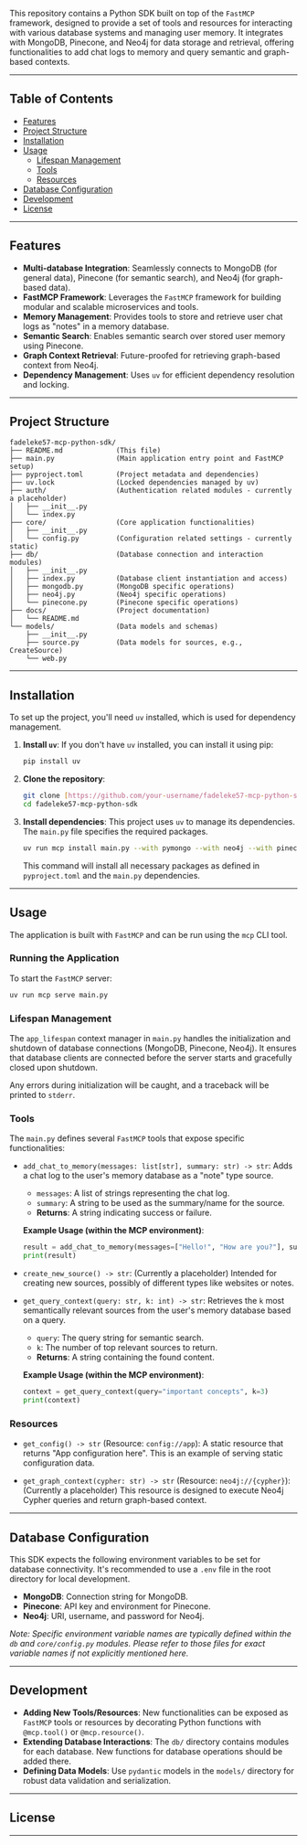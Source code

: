 
This repository contains a Python SDK built on top of the `FastMCP` framework, designed to provide a set of tools and resources for interacting with various database systems and managing user memory. It integrates with MongoDB, Pinecone, and Neo4j for data storage and retrieval, offering functionalities to add chat logs to memory and query semantic and graph-based contexts.

---

## Table of Contents

- [Features](#features)
- [Project Structure](#project-structure)
- [Installation](#installation)
- [Usage](#usage)
  - [Lifespan Management](#lifespan-management)
  - [Tools](#tools)
  - [Resources](#resources)
- [Database Configuration](#database-configuration)
- [Development](#development)
- [License](#license)

---

## Features

- **Multi-database Integration**: Seamlessly connects to MongoDB (for general data), Pinecone (for semantic search), and Neo4j (for graph-based data).
- **FastMCP Framework**: Leverages the `FastMCP` framework for building modular and scalable microservices and tools.
- **Memory Management**: Provides tools to store and retrieve user chat logs as "notes" in a memory database.
- **Semantic Search**: Enables semantic search over stored user memory using Pinecone.
- **Graph Context Retrieval**: Future-proofed for retrieving graph-based context from Neo4j.
- **Dependency Management**: Uses `uv` for efficient dependency resolution and locking.

---

## Project Structure

```
fadeleke57-mcp-python-sdk/
├── README.md             (This file)
├── main.py               (Main application entry point and FastMCP setup)
├── pyproject.toml        (Project metadata and dependencies)
├── uv.lock               (Locked dependencies managed by uv)
├── auth/                 (Authentication related modules - currently a placeholder)
│   ├── __init__.py
│   └── index.py
├── core/                 (Core application functionalities)
│   ├── __init__.py
│   └── config.py         (Configuration related settings - currently static)
├── db/                   (Database connection and interaction modules)
│   ├── __init__.py
│   ├── index.py          (Database client instantiation and access)
│   ├── mongodb.py        (MongoDB specific operations)
│   ├── neo4j.py          (Neo4j specific operations)
│   └── pinecone.py       (Pinecone specific operations)
├── docs/                 (Project documentation)
│   └── README.md
└── models/               (Data models and schemas)
    ├── __init__.py
    ├── source.py         (Data models for sources, e.g., CreateSource)
    └── web.py
```

---

## Installation

To set up the project, you'll need `uv` installed, which is used for dependency management.

1.  **Install `uv`**:
    If you don't have `uv` installed, you can install it using pip:
    ```bash
    pip install uv
    ```

2.  **Clone the repository**:
    ```bash
    git clone [https://github.com/your-username/fadeleke57-mcp-python-sdk.git](https://github.com/your-username/fadeleke57-mcp-python-sdk.git)
    cd fadeleke57-mcp-python-sdk
    ```

3.  **Install dependencies**:
    This project uses `uv` to manage its dependencies. The `main.py` file specifies the required packages.
    ```bash
    uv run mcp install main.py --with pymongo --with neo4j --with pinecone --with pydantic-settings --with pydantic --with python-dotenv
    ```
    This command will install all necessary packages as defined in `pyproject.toml` and the `main.py` dependencies.

---

## Usage

The application is built with `FastMCP` and can be run using the `mcp` CLI tool.

### Running the Application

To start the `FastMCP` server:

```bash
uv run mcp serve main.py
```

### Lifespan Management

The `app_lifespan` context manager in `main.py` handles the initialization and shutdown of database connections (MongoDB, Pinecone, Neo4j). It ensures that database clients are connected before the server starts and gracefully closed upon shutdown.

Any errors during initialization will be caught, and a traceback will be printed to `stderr`.

### Tools

The `main.py` defines several `FastMCP` tools that expose specific functionalities:

-   `add_chat_to_memory(messages: list[str], summary: str) -> str`:
    Adds a chat log to the user's memory database as a "note" type source.
    -   `messages`: A list of strings representing the chat log.
    -   `summary`: A string to be used as the summary/name for the source.
    -   **Returns**: A string indicating success or failure.

    **Example Usage (within the MCP environment)**:
    ```python
    result = add_chat_to_memory(messages=["Hello!", "How are you?"], summary="Quick chat about greetings")
    print(result)
    ```

-   `create_new_source() -> str`:
    (Currently a placeholder) Intended for creating new sources, possibly of different types like websites or notes.

-   `get_query_context(query: str, k: int) -> str`:
    Retrieves the `k` most semantically relevant sources from the user's memory database based on a query.
    -   `query`: The query string for semantic search.
    -   `k`: The number of top relevant sources to return.
    -   **Returns**: A string containing the found content.

    **Example Usage (within the MCP environment)**:
    ```python
    context = get_query_context(query="important concepts", k=3)
    print(context)
    ```

### Resources

-   `get_config() -> str` (Resource: `config://app`):
    A static resource that returns "App configuration here". This is an example of serving static configuration data.

-   `get_graph_context(cypher: str) -> str` (Resource: `neo4j://{cypher}`):
    (Currently a placeholder) This resource is designed to execute Neo4j Cypher queries and return graph-based context.

---

## Database Configuration

This SDK expects the following environment variables to be set for database connectivity. It's recommended to use a `.env` file in the root directory for local development.

-   **MongoDB**: Connection string for MongoDB.
-   **Pinecone**: API key and environment for Pinecone.
-   **Neo4j**: URI, username, and password for Neo4j.

*Note: Specific environment variable names are typically defined within the `db` and `core/config.py` modules. Please refer to those files for exact variable names if not explicitly mentioned here.*

---

## Development

-   **Adding New Tools/Resources**: New functionalities can be exposed as `FastMCP` tools or resources by decorating Python functions with `@mcp.tool()` or `@mcp.resource()`.
-   **Extending Database Interactions**: The `db/` directory contains modules for each database. New functions for database operations should be added there.
-   **Defining Data Models**: Use `pydantic` models in the `models/` directory for robust data validation and serialization.

---

## License

---
